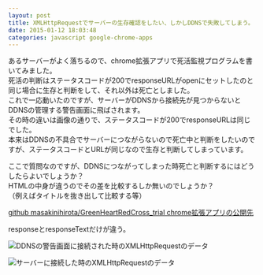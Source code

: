 ```yaml
---
layout: post
title: XMLHttpRequestでサーバーの生存確認をしたい、しかしDDNSで失敗してしまう。
date: 2015-01-12 18:03:48
categories: javascript google-chrome-apps
---
```

<p>あるサーバーがよく落ちるので、chrome拡張アプリで死活監視プログラムを書いてみました。<br>
死活の判断はステータスコードが200でresponseURLがopenにセットしたのと同じ場合に生存と判断をして、それ以外は死亡としました。<br>
これで一応動いたのですが、サーバーがDDNSから接続先が見つからないとDDNSの管理する警告画面に飛ばされます。<br>
その時の違いは画像の通りで、ステータスコードが200でresponseURLは同じでした。<br>
本来はDDNSの不具合でサーバーにつながらないので死亡中と判断をしたいのですが、ステータスコードとURLが同じなので生存と判断してしまっています。</p>

<p>ここで質問なのですが、DDNSにつながってしまった時死亡と判断するにはどうしたらよいでしょうか？<br>
HTMLの中身が違うのでその差を比較するしか無いのでしょうか？<br>
（例えばタイトルを抜き出して比較する等）</p>

<p><a href="https://github.com/masakinihirota/GreenHeartRedCross_trial" rel="nofollow noreferrer">github masakinihirota/GreenHeartRedCross_trial chrome拡張アプリの公開先</a></p>

<p>responseとresponseTextだけが違う。</p>

<p><img src="https://i.stack.imgur.com/RmaVk.png" alt="DDNSの警告画面に接続された時のXMLHttpRequestのデータ"></p>

<p><img src="https://i.stack.imgur.com/NrS4P.png" alt="サーバーに接続した時のXMLHttpRequestのデータ"></p>
